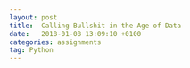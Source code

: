 ```yaml
---
layout: post
title:  Calling Bullshit in the Age of Data
date:   2018-01-08 13:09:10 +0100
categories: assignments
tag: Python
---
```


